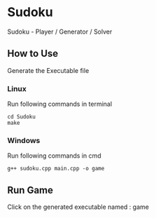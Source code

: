 # Sudoku
Sudoku - Player / Generator / Solver

## How to Use
Generate the Executable file

### Linux

Run following commands in terminal
```
cd Sudoku
make
```

### Windows


Run following commands in cmd
```
g++ sudoku.cpp main.cpp -o game
```

## Run Game
Click on the generated executable named : game
